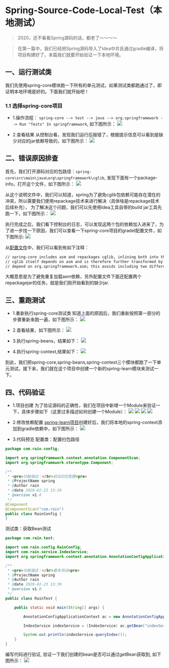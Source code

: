 # Spring-Source-Code-Local-Test（本地测试）
> 2020，还不看看Spring源码的话，都老了～～～～

> 在第一篇中，我们已经把Spring源码导入了Idea中并且通过gradle编译，将项目构建好了，本篇我们就要开始验证一下本地环境。

## 一、运行测试类
我们先使用spring-core模块跑一下所有的单元测试，如果测试类都跑通过了，即证明本地环境是好的。下面我们就开始吧！

### 1.1 选择spring-core项目
* 1.操作流程：
    ``spring-core --> test --> java --> org.springframework --> Run "Tests" In springframework``, 如下图所示：
![](../001.capture/002.source-test/001.SpringCore-Test-Guide-Start.png)

* 2.查看结果
从控制台看，发现我们运行后报错了，根据提示信息可以看到是缺少对应的jar依赖导致的，如下图所示：
![](../001.capture/002.source-test/002.SpringCore-Test-Error.png)

## 二、错误原因排查
首先，我们打开源码对应的包路径：``spring-core\src\main\java\org\springframework\cglib``, 发现下面有一个package-info，打开这个文件，如下图所示：
![](../001.capture/002.source-test/003.SpringCore-Test-Error-Reason.png)

从这个说明文件中，我们可以知道，spring为了避免cglib包依赖可能存在潜在的冲突，所以需要我们使用repackage技术来进行解决（具体啥是repackage技术后续补充），
为了解决这个问题，我们可以先使用Idea工具自带的build jar工具先跑一下，如下图所示：
![](../001.capture/002.source-test/004.SpringCore-Test-Error-Solved.png)

执行完成之后，我们看下控制台的日志，可以发现这两个包的依赖加入进来了，为了进一步找一下原因，我们可以查看一下spring-core项目的gradel配置文件，如下图所示:
![](../001.capture/002.source-test/005.SpringCore-Test-Error-Analysis.png)

从[配置文件](../../spring-core/spring-core.gradle)中，我们可以看到有如下注释：
```xml
// spring-core includes asm and repackages cglib, inlining both into the spring-core jar.
// cglib itself depends on asm and is therefore further transformed by the JarJar task to
// depend on org.springframework.asm; this avoids including two different copies of asm.
```
大概意思是为了避免重复加载asm依赖，另外配置文件下面还配置两个repackagejar的任务，就是我们刚开始看到的缺少jar.

## 三、重跑测试
* 1.重新执行spring-core测试类
    知道上面的原因后，我们重新按照第一部分的步骤重新来跑一遍，如下图所示：
![](../001.capture/002.source-test/006.SpringCore-Test-ReRun.png)

* 2.查看结果，如下图所示：
![](../001.capture/002.source-test/007.SpringCore-Test-Success-Result.png)

* 3.执行spring-beans，结果如下：
![](../001.capture/002.source-test/008.SpringBean-Test-Success-Result.png)

* 4.执行spring-context,结果如下：
![](../001.capture/002.source-test/009.SpringContext-Test-Success-Result.png)

到此，我们把spring-core,spring-beans,spring-context三个模块都跑了一下单元测试，接下来，我们就在这个项目中创建一个新的spring-learn模块来测试一下。

## 四、代码验证
* 1.项目创建
为了验证源码的正确性，我们在项目中新增一个Module来验证一下，具体步骤如下（这里过多描述如何创建一个Module）：
![](../001.capture/002.source-test/010.SpringContext-Verify-New-Module-01.png)
![](../001.capture/002.source-test/010.SpringContext-Verify-New-Module-02.png)
![](../001.capture/002.source-test/010.SpringContext-Verify-New-Module-03.png)
![](../001.capture/002.source-test/010.SpringContext-Verify-New-Module-04.png)

* 2.修改依赖配置
[spring-learn项目](../../spring-learn)创建好后，我们将本地的spring-context添加到gradle依赖中，如下图所示：
![](../001.capture/002.source-test/011.SpringContext-Verify-Gradle-Config.png)

* 3.代码预览
配置类：配置扫包路径
```java
package com.rain.config;

import org.springframework.context.annotation.ComponentScan;
import org.springframework.stereotype.Component;

/**
 * <pre>功能描述：</br>启动扫包配置<pre>
 * @ProjectName spring
 * @Author rain
 * @date 2020-02-23 13:28
 * @version v1.0
 */
@Component
@ComponentScan("com.rain")
public class RainConfig {
}
```
测试类：获取Bean测试
```java
package com.rain.test;

import com.rain.config.RainConfig;
import com.rain.service.IndexService;
import org.springframework.context.annotation.AnnotationConfigApplicationContext;

/**
 * <pre>功能描述：</br>基本测试<pre>
 * @ProjectName spring
 * @Author rain
 * @date 2020-02-23 13:39
 * @version v1.0
 */
public class RainTest {

	public static void main(String[] args) {

		AnnotationConfigApplicationContext ac = new AnnotationConfigApplicationContext(RainConfig.class);

		IndexService indexService = (IndexService) ac.getBean("indexServiceImpl");

		System.out.println(indexService.queryIndex());
	}
}

```

编写代码进行验证, 验证一下我们创建的bean是否可以通过getBean获取到, 如下图所示：
![](../001.capture/002.source-test/012.SpringContext-Verify-Result.png)

